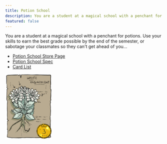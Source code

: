 ```yaml
---
title: Potion School
description: You are a student at a magical school with a penchant for potions. Use your skills to earn the best grade possible by the end of the semester, or sabotage your classmates so they can't get ahead of you...
featured: false
---
```


You are a student at a magical school with a penchant for potions. Use your skills to earn the best grade possible by the end of the semester, or sabotage your classmates so they can't get ahead of you...

* [Potion School Store Page](https://www.drivethrucards.com/product/305213/Potion-School)
* [Potion School Spec](https://docs.google.com/document/d/1EDbpNVyBhdiAEOdDlPOLLPAa3LmhSxQVRxmoZSkwh-M/edit?usp=sharing)
* [Card List](https://docs.google.com/spreadsheets/d/1SpdVTIIJ9-e-sVZA1mZ5Lnw6EXEDAUMBSQJHrzKz9A8/edit?usp=sharing)

<p style="align-self: center"> 
	<img src="white_ingredient.png" style="max-width: 150px;" />
</p>